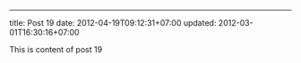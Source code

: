 ---
title: Post 19
date: 2012-04-19T09:12:31+07:00
updated: 2012-03-01T16:30:16+07:00

This is content of post 19